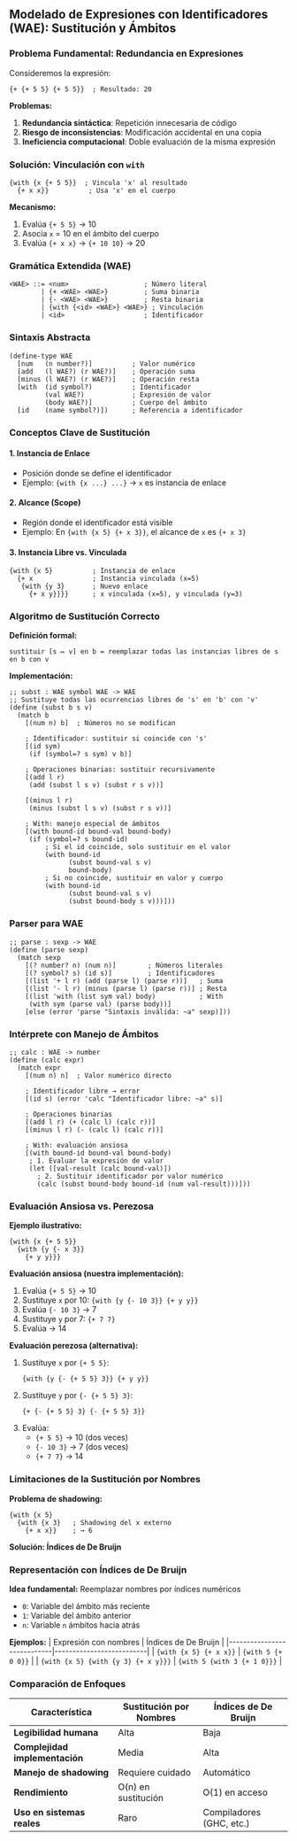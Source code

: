 ## Modelado de Expresiones con Identificadores (WAE): Sustitución y Ámbitos

### Problema Fundamental: Redundancia en Expresiones
Consideremos la expresión:
```racket
{+ {+ 5 5} {+ 5 5}}  ; Resultado: 20
```
**Problemas:**
1. **Redundancia sintáctica**: Repetición innecesaria de código
2. **Riesgo de inconsistencias**: Modificación accidental en una copia
3. **Ineficiencia computacional**: Doble evaluación de la misma expresión

### Solución: Vinculación con `with`
```racket
{with {x {+ 5 5}}  ; Vincula 'x' al resultado
  {+ x x}}          ; Usa 'x' en el cuerpo
```

**Mecanismo:**
1. Evalúa `{+ 5 5}` → 10
2. Asocia `x` = 10 en el ámbito del cuerpo
3. Evalúa `{+ x x}` → `{+ 10 10}` → 20

### Gramática Extendida (WAE)
```bnf
<WAE> ::= <num>                   ; Número literal
        | {+ <WAE> <WAE>}         ; Suma binaria
        | {- <WAE> <WAE>}         ; Resta binaria
        | {with {<id> <WAE>} <WAE>} ; Vinculación
        | <id>                    ; Identificador
```

### Sintaxis Abstracta
```racket
(define-type WAE
  [num   (n number?)]          ; Valor numérico
  [add   (l WAE?) (r WAE?)]    ; Operación suma
  [minus (l WAE?) (r WAE?)]    ; Operación resta
  [with  (id symbol?)          ; Identificador
         (val WAE?)            ; Expresión de valor
         (body WAE?)]          ; Cuerpo del ámbito
  [id    (name symbol?)])      ; Referencia a identificador
```

### Conceptos Clave de Sustitución

#### 1. Instancia de Enlace
- Posición donde se define el identificador
- Ejemplo: `{with {x ...} ...}` → `x` es instancia de enlace

#### 2. Alcance (Scope)
- Región donde el identificador está visible
- Ejemplo: En `{with {x 5} {+ x 3}}`, el alcance de `x` es `{+ x 3}`

#### 3. Instancia Libre vs. Vinculada
```racket
{with {x 5}          ; Instancia de enlace
  {+ x               ; Instancia vinculada (x=5)
   {with {y 3}       ; Nuevo enlace
     {+ x y}}}}      ; x vinculada (x=5), y vinculada (y=3)
```

### Algoritmo de Sustitución Correcto
**Definición formal:**
```
sustituir [s ↦ v] en b = reemplazar todas las instancias libres de s en b con v
```

**Implementación:**
```racket
;; subst : WAE symbol WAE -> WAE
;; Sustituye todas las ocurrencias libres de 's' en 'b' con 'v'
(define (subst b s v)
  (match b
    [(num n) b]  ; Números no se modifican
    
    ; Identificador: sustituir si coincide con 's'
    [(id sym)
     (if (symbol=? s sym) v b)]
    
    ; Operaciones binarias: sustituir recursivamente
    [(add l r)
     (add (subst l s v) (subst r s v))]
    
    [(minus l r)
     (minus (subst l s v) (subst r s v))]
    
    ; With: manejo especial de ámbitos
    [(with bound-id bound-val bound-body)
     (if (symbol=? s bound-id)
         ; Si el id coincide, solo sustituir en el valor
         (with bound-id
               (subst bound-val s v)
               bound-body)
         ; Si no coincide, sustituir en valor y cuerpo
         (with bound-id
               (subst bound-val s v)
               (subst bound-body s v)))]))
```

### Parser para WAE
```racket
;; parse : sexp -> WAE
(define (parse sexp)
  (match sexp
    [(? number? n) (num n)]        ; Números literales
    [(? symbol? s) (id s)]         ; Identificadores
    [(list '+ l r) (add (parse l) (parse r))]   ; Suma
    [(list '- l r) (minus (parse l) (parse r))] ; Resta
    [(list 'with (list sym val) body)           ; With
     (with sym (parse val) (parse body))]
    [else (error 'parse "Sintaxis inválida: ~a" sexp)]))
```

### Intérprete con Manejo de Ámbitos
```racket
;; calc : WAE -> number
(define (calc expr)
  (match expr
    [(num n) n]  ; Valor numérico directo
    
    ; Identificador libre → error
    [(id s) (error 'calc "Identificador libre: ~a" s)]
    
    ; Operaciones binarias
    [(add l r) (+ (calc l) (calc r))]
    [(minus l r) (- (calc l) (calc r))]
    
    ; With: evaluación ansiosa
    [(with bound-id bound-val bound-body)
     ; 1. Evaluar la expresión de valor
     (let ([val-result (calc bound-val)])
       ; 2. Sustituir identificador por valor numérico
       (calc (subst bound-body bound-id (num val-result)))]))
```

### Evaluación Ansiosa vs. Perezosa
**Ejemplo ilustrativo:**
```racket
{with {x {+ 5 5}}
  {with {y {- x 3}}
    {+ y y}}}
```

**Evaluación ansiosa (nuestra implementación):**
1. Evalúa `{+ 5 5}` → 10
2. Sustituye `x` por 10: `{with {y {- 10 3}} {+ y y}}`
3. Evalúa `{- 10 3}` → 7
4. Sustituye `y` por 7: `{+ 7 7}`
5. Evalúa → 14

**Evaluación perezosa (alternativa):**
1. Sustituye `x` por `{+ 5 5}`: 
   ```racket
   {with {y {- {+ 5 5} 3}} {+ y y}}
   ```
2. Sustituye `y` por `{- {+ 5 5} 3}`:
   ```racket
   {+ {- {+ 5 5} 3} {- {+ 5 5} 3}}
   ```
3. Evalúa:
   - `{+ 5 5}` → 10 (dos veces)
   - `{- 10 3}` → 7 (dos veces)
   - `{+ 7 7}` → 14

### Limitaciones de la Sustitución por Nombres
**Problema de shadowing:**
```racket
{with {x 5}
  {with {x 3}   ; Shadowing del x externo
    {+ x x}}    ; → 6
```

**Solución: Índices de De Bruijn**

### Representación con Índices de De Bruijn
**Idea fundamental:** Reemplazar nombres por índices numéricos
- `0`: Variable del ámbito más reciente
- `1`: Variable del ámbito anterior
- `n`: Variable `n` ámbitos hacia atrás

**Ejemplos:**
| Expresión con nombres      | Índices de De Bruijn     |
|----------------------------|--------------------------|
| `{with {x 5} {+ x x}}`    | `{with 5 {+ 0 0}}`       |
| `{with {x 5} {with {y 3} {+ x y}}}` | `{with 5 {with 3 {+ 1 0}}}` |


### Comparación de Enfoques

| **Característica**          | **Sustitución por Nombres** | **Índices de De Bruijn** |
|-----------------------------|----------------------------|--------------------------|
| **Legibilidad humana**      | Alta                       | Baja                     |
| **Complejidad implementación** | Media                     | Alta                     |
| **Manejo de shadowing**     | Requiere cuidado           | Automático               |
| **Rendimiento**             | O(n) en sustitución        | O(1) en acceso           |
| **Uso en sistemas reales**  | Raro                       | Compiladores (GHC, etc.) |

